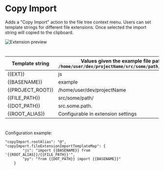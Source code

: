# Copy Import

Adds a "Copy Import" action to the file tree context menu. Users can set template strings for different file extensions. Once selected the import string will copied to the clipboard.

![Extension preview](https://i.imgur.com/ANPvbS4.gif)

#
| Template string  | Values given the example file path `/home/user/dev/projectName/src/some/path/example.js` |
|------------------|------------------------------------------------------------------------------------------|
| {{EXT}}          | js                                                                                       |
| {{BASENAME}}     | example                                                                                  |
| {{PROJECT_ROOT}} | /home/user/dev/projectName                                                               |
| {{FILE_PATH}}    | src/some/path/                                                                           |
| {{DOT_PATH}}     | src.some.path.                                                                           |
| {{ROOT_ALIAS}}   | Configurable in extension settings                                                       |
#

Configuration example:
```
"copyImport.rootAlias": "@",
"copyImport.fileExtensionImportTemplateMap": {
        "js": "import {{BASENAME}} from '{{ROOT_ALIAS}}/{{FILE_PATH}}'",
        "py": "from {{DOT_PATH}} import {{BASENAME}}"
    }
```